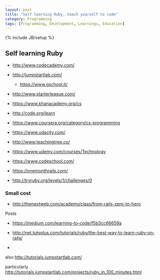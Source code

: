 ```yaml
---
layout: post
title: "Self learning Ruby, teach yourself to code"
category: Programming
tags: [Programming, Development, Learnings, Education]
---
```

{% include JB/setup %}

## Self learning Ruby

* http://www.codecademy.com/

* http://jumpstartlab.com/
  * https://www.gschool.it/
  
* http://www.starterleague.com/

* https://www.khanacademy.org/cs

* http://code.org/learn

* https://www.coursera.org/category/cs-programming

* https://www.udacity.com/

* http://www.teachingtree.co/

* https://www.udemy.com/courses/Technology

* https://www.codeschool.com/

* https://onemonthrails.com/

* http://tryruby.org/levels/1/challenges/0

### Small cost

* http://thenextweb.com/academy/class/from-rails-zero-to-hero



Posts

* https://medium.com/learning-to-code/f5b3cc66659a

* http://net.tutsplus.com/tutorials/ruby/the-best-way-to-learn-ruby-on-rails/

* 

also
http://tutorials.jumpstartlab.com/

particularly 
http://tutorials.jumpstartlab.com/projects/ruby_in_100_minutes.html